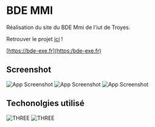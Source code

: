 # BDE MMI

Réalisation du site du BDE Mmi de l'iut de Troyes.

Retrouver le projet [ici](https://bde-exe.fr) ! 

[https://bde-exe.fr](https:/bde-exe.fr)


## Screenshot
![App Screenshot](https://raw.githubusercontent.com/baptiste-bussiere/ThreeJS-Explorer/v1.3/screenshots/1.png)
![App Screenshot](https://raw.githubusercontent.com/baptiste-bussiere/ThreeJS-Explorer/v1.3/screenshots/2.png)
![App Screenshot](https://raw.githubusercontent.com/baptiste-bussiere/ThreeJS-Explorer/v1.3/screenshots/3.png)


## Techonolgies utilisé

![THREE](https://img.shields.io/badge/-JS-000000?logo=javascript&logoColor=white&style=flat-square)
![THREE](https://img.shields.io/badge/-SCSS-CC6699?logo=sass&logoColor=white&style=flat-square)